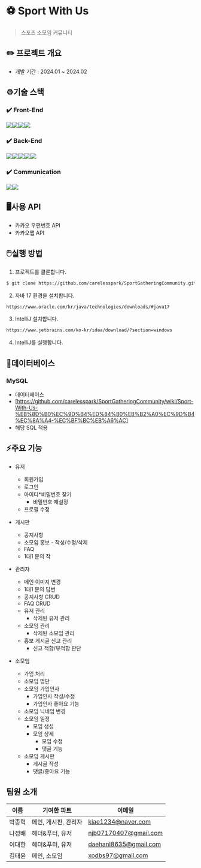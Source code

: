 # ⚽ Sport With Us
> 스포츠 소모임 커뮤니티

## ✏️ 프로젝트 개요
  - 개발 기간 : 2024.01 ~ 2024.02

## ⚙️기술 스택 
### ✔️ Front-End
<img src="https://img.shields.io/badge/html5-E34F26?style=for-the-badge&logo=html5&logoColor=white"><img src="https://img.shields.io/badge/css-1572B6?style=for-the-badge&logo=css3&logoColor=white"><img src="https://img.shields.io/badge/javascript-F7DF1E?style=for-the-badge&logo=javascript&logoColor=black"><img src="https://img.shields.io/badge/jquery-0769AD?style=for-the-badge&logo=jquery&logoColor=white">

### ✔️ Back-End
<img src="https://img.shields.io/badge/java-007396?style=for-the-badge&logo=java&logoColor=white"><img src="https://img.shields.io/badge/springboot-6DB33F?style=for-the-badge&logo=springboot&logoColor=white"><img src="https://img.shields.io/badge/mysql-4479A1?style=for-the-badge&logo=mysql&logoColor=white"><img src="https://img.shields.io/badge/apache tomcat-F8DC75?style=for-the-badge&logo=apachetomcat&logoColor=white"><img src="https://img.shields.io/badge/google cloud-4285F4?style=for-the-badge&logo=google cloud&logoColor=white">

### ✔️ Communication
<img src="https://img.shields.io/badge/github-181717?style=for-the-badge&logo=github&logoColor=white"><img src="https://img.shields.io/badge/sourcetree-0052CC?style=for-the-badge&logo=sourcetree&logoColor=white">

## 🖥️사용 API
  - 카카오 우편번호 API
  - 카카오맵 API

## 🖱️실행 방법
1. 프로젝트를 클론합니다.

```sh
$ git clone https://github.com/carelesspark/SportGatheringCommunity.git
```

2. 자바 17 환경을 설치합니다.
```sh
https://www.oracle.com/kr/java/technologies/downloads/#java17
```

3. IntelliJ 설치합니다.
```sh
https://www.jetbrains.com/ko-kr/idea/download/?section=windows
```

4. IntelliJ를 실행합니다.

## 📗데이터베이스
###  MySQL
 - 데이터베이스
 - [https://github.com/carelesspark/SportGatheringCommunity/wiki/Sport-With-Us-%EB%8D%B0%EC%9D%B4%ED%84%B0%EB%B2%A0%EC%9D%B4%EC%8A%A4-%EC%BF%BC%EB%A6%AC]
 - 해당 SQL 적용

## ⚡주요 기능
+ 유저
  + 회원가입 
  + 로그인
  + 아이디*비밀번호 찾기
    + 비밀번호 재설정 
  + 프로필 수정

+ 게시판
  + 공지사항
  + 소모임 홍보 - 작성/수정/삭제
  + FAQ
  + 1대1 문의 작

+ 관리자
  + 메인 이미지 변경
  + 1대1 문의 답변
  + 공지사항 CRUD
  + FAQ CRUD
  + 유저 관리
    + 삭제된 유저 관리
  + 소모임 관리
    + 삭제된 소모임 관리
  + 홍보 게시글 신고 관리
    + 신고 적합/부적합 판단

+ 소모임
  + 가입 처리
  + 소모임 명단
  + 소모임 가입인사
    + 가입인사 작성/수정
    + 가입인사 좋아요 기능 
  + 소모임 닉네임 변경
  + 소모임 일정
    + 모임 생성
    + 모임 상세
      + 모임 수정
      + 댓글 기능
  + 소모임 게시판
    + 게시글 작성
    + 댓글/좋아요 기능            


## 팀원 소개

| 이름 | 기여한 파트 | 이메일 |
| --- | --- | --- |
| 박종혁 | 메인, 게시판, 관리자 | kiae1234@naver.com |
| 나정배 | 헤더&푸터, 유저 | njb07170407@gmail.com |
| 이대한 | 헤더&푸터, 유저 | daehanl8635@gmail.com |
| 김태윤 | 메인, 소모임 | xodbs97@gmail.com |
